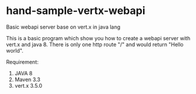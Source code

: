 # hand-sample-vertx-webapi
Basic webapi server base on vert.x in java lang

This is a basic program which show you how to create a webapi server with vert.x and java 8.
There is only one http route "/" and would return "Hello world".

Requirement:
1. JAVA 8
2. Maven 3.3
3. vert.x 3.5.0
